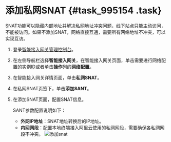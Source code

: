 # 添加私网SNAT {#task_995154 .task}

SNAT功能可以隐藏内部地址并解决私网地址冲突问题，线下站点只能主动访问，不能被访问。如果不添加SNAT，网络直接互通，需要所有网络地址不冲突，可以实现互访。

1.  登录[智能接入网关管理控制台](https://smartag.console.aliyun.com)。
2.  在左侧导航栏选择**智能接入网关**，在智能接入网关页面，单击需要进行网络配置的实例ID或者单击**操作**列的**网络配置**。
3.  在智能接入网关详情页面，单击**私网SNAT**。
4.  在私网SNAT页签下，单击**添加SANT**。
5.  在添加SNAT页面，配置SNAT信息。 

    SANT参数配置说明如下：

    -   **外网IP地址**：SNAT地址转换后的IP地址。
    -   **内网网段**：配置本地终端接入阿里云使用的私网网段，需要确保各私网网段不冲突。
    ![添加snat](http://static-aliyun-doc.oss-cn-hangzhou.aliyuncs.com/assets/img/803493/156448015751427_zh-CN.png)


